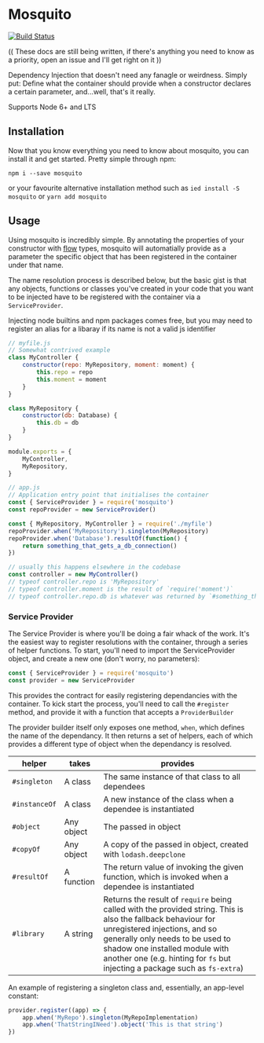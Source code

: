 # Mosquito

[![Build Status](https://travis-ci.org/Commander-lol/mosquito.svg?branch=develop)](https://travis-ci.org/Commander-lol/mosquito)

(( These docs are still being written, if there's anything you need to know as a priority, open an issue and I'll get right on it ))

Dependency Injection that doesn't need any fanagle or weirdness. Simply put: Define what the container should provide when a constructor declares a certain parameter, and...well, that's it really.

Supports Node 6+ and LTS

## Installation

Now that you know everything you need to know about mosquito, you can install it and get started. Pretty simple through npm:

```
npm i --save mosquito
```
or your favourite alternative installation method such as `ied install -S mosquito` or `yarn add mosquito`

## Usage

Using mosquito is incredibly simple. By annotating the properties of your constructor with [flow](https://flowtype.org/) types, mosquito will automatially provide as a parameter the specific object that has been registered in the container under that name. 

The name resolution process is described below, but the basic gist is that any objects, functions or classes you've created in your code that you want to be injected have to be registered with the container via a `ServiceProvider`. 

Injecting node builtins and npm packages comes free, but you may need to register an alias for a libaray if its name is not a valid js identifier

```js
// myfile.js
// Somewhat contrived example
class MyController {
	constructor(repo: MyRepository, moment: moment) {
		this.repo = repo
		this.moment = moment
	}
}

class MyRepository {
	constructor(db: Database) {
		this.db = db
	}
}

module.exports = {
	MyController,
	MyRepository,
}
```
```js
// app.js
// Application entry point that initialises the container
const { ServiceProvider } = require('mosquito')
const repoProvider = new ServiceProvider()

const { MyRepository, MyController } = require('./myfile')
repoProvider.when('MyRepository').singleton(MyRepository)
repoProvider.when('Database').resultOf(function() {
	return something_that_gets_a_db_connection()
})

// usually this happens elsewhere in the codebase
const controller = new MyController()
// typeof controller.repo is 'MyRepository'
// typeof controller.moment is the result of `require('moment')`
// typeof controller.repo.db is whatever was returned by `#something_that_gets_a_db_connection()`
```

### Service Provider

The Service Provider is where you'll be doing a fair whack of the work. It's the easiest way to register resolutions with the container, through a series of helper functions. To start, you'll need to import the ServiceProvider object, and create a new one (don't worry, no parameters):

```js
const { ServiceProvider } = require('mosquito')
const provider = new ServiceProvider
```

This provides the contract for easily registering dependancies with the container. To kick start the process, you'll need to call the `#register` method, and provide it with a function that accepts a `ProviderBuilder`

The provider builder itself only exposes one method, `when`, which defines the name of the dependancy. It then returns a set of helpers, each of which provides a different type of object when the dependancy is resolved.

helper | takes | provides
-------|-------|-----
`#singleton` | A class | The same instance of that class to all dependees
`#instanceOf` | A class | A new instance of the class when a dependee is instantiated
`#object` | Any object | The passed in object
`#copyOf` | Any object | A copy of the passed in object, created with `lodash.deepclone`
`#resultOf` | A function | The return value of invoking the given function, which is invoked when a dependee is instantiated
`#library` | A string | Returns the result of `require` being called with the provided string. This is also the fallback behaviour for unregistered injections, and so generally only needs to be used to shadow one installed module with another one (e.g. hinting for `fs` but injecting a package such as `fs-extra`)

An example of registering a singleton class and, essentially, an app-level constant:

```js
provider.register((app) => {
	app.when('MyRepo').singleton(MyRepoImplementation)
	app.when('ThatStringINeed').object('This is that string')
})
```
